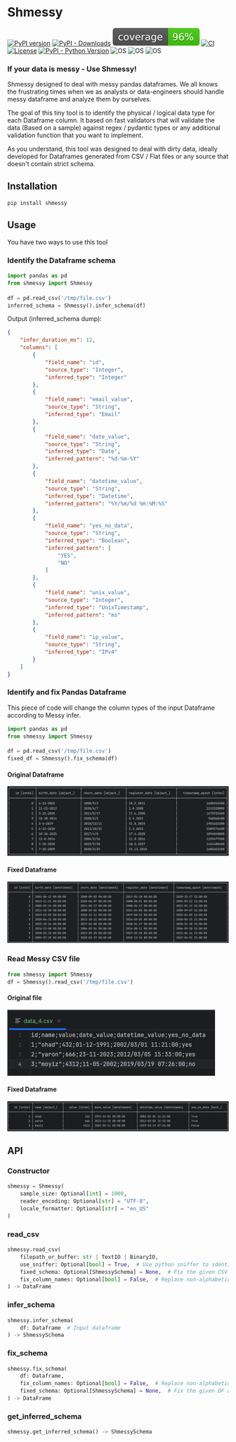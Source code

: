 # Shmessy
[![PyPI version](https://badge.fury.io/py/shmessy.svg)](https://badge.fury.io/py/shmessy)
[![PyPI - Downloads](https://img.shields.io/pypi/dm/shmessy)](https://pypi.org/project/shmessy/)
![Coverage report](https://raw.githubusercontent.com/ohadmata/shmessy/main/assets/coverage.svg)
[![CI](https://github.com/ohadmata/shmessy/actions/workflows/main.yml/badge.svg)](https://github.com/ohadmata/shmessy/actions/workflows/main.yml)
[![License](https://img.shields.io/:license-MIT-blue.svg)](https://opensource.org/license/mit/)
[![PyPI - Python Version](https://img.shields.io/pypi/pyversions/shmessy)](https://pypi.org/project/shmessy/)
![OS](https://img.shields.io/badge/ubuntu-blue?logo=ubuntu)
![OS](https://img.shields.io/badge/mac-blue?logo=apple)
![OS](https://img.shields.io/badge/win-blue?logo=windows)
### If your data is messy - Use Shmessy!

Shmessy designed to deal with messy pandas dataframes.
We all knows the frustrating times when we as analysts or data-engineers should handle messy dataframe and analyze them by ourselves.

The goal of this tiny tool is to identify the physical / logical data type for each Dataframe column.
It based on fast validators that will validate the data (Based on a sample) against regex / pydantic types or any additional validation function that you want to implement.

As you understand, this tool was designed to deal with dirty data, 
ideally developed for Dataframes generated from CSV / Flat files or any source that doesn't contain strict schema.

## Installation
```python
pip install shmessy
```

## Usage

You have two ways to use this tool

### Identify the Dataframe schema
```python
import pandas as pd
from shmessy import Shmessy

df = pd.read_csv('/tmp/file.csv')
inferred_schema = Shmessy().infer_schema(df)
```

Output (inferred_schema dump):
```json
{
    "infer_duration_ms": 12,
    "columns": [
        {
            "field_name": "id",
            "source_type": "Integer",
            "inferred_type": "Integer"
        },
        {
            "field_name": "email_value",
            "source_type": "String",
            "inferred_type": "Email"
        },
        {
            "field_name": "date_value",
            "source_type": "String",
            "inferred_type": "Date",
            "inferred_pattern": "%d-%m-%Y"
        },
        {
            "field_name": "datetime_value",
            "source_type": "String",
            "inferred_type": "Datetime",
            "inferred_pattern": "%Y/%m/%d %H:%M:%S"
        },
        {
            "field_name": "yes_no_data",
            "source_type": "String",
            "inferred_type": "Boolean",
            "inferred_pattern": [
                "YES",
                "NO"
            ]
        },
        {
            "field_name": "unix_value",
            "source_type": "Integer",
            "inferred_type": "UnixTimestamp",
            "inferred_pattern": "ms"
        },
        {
            "field_name": "ip_value",
            "source_type": "String",
            "inferred_type": "IPv4"
        }
    ]
}
```

### Identify and fix Pandas Dataframe
This piece of code will change the column types of the input Dataframe according to Messy infer.
```python
import pandas as pd
from shmessy import Shmessy

df = pd.read_csv('/tmp/file.csv')
fixed_df = Shmessy().fix_schema(df)
```

#### Original Dataframe
![Original Dataframe](https://raw.githubusercontent.com/ohadmata/shmessy/main/assets/screenshot_1.png)

#### Fixed Dataframe
![After fix](https://raw.githubusercontent.com/ohadmata/shmessy/main/assets/screenshot_2.png)


### Read Messy CSV file
```python
from shmessy import Shmessy
df = Shmessy().read_csv('/tmp/file.csv')
```

#### Original file
![Original Dataframe](https://raw.githubusercontent.com/ohadmata/shmessy/main/assets/screenshot_3.png)

#### Fixed Dataframe
![After fix](https://raw.githubusercontent.com/ohadmata/shmessy/main/assets/screenshot_4.png)


## API

### Constructor
```python
shmessy = Shmessy(
    sample_size: Optional[int] = 1000,
    reader_encoding: Optional[str] = "UTF-8",
    locale_formatter: Optional[str] = "en_US"
)
```

### read_csv
```python
shmessy.read_csv(
    filepath_or_buffer: str | TextIO | BinaryIO,
    use_sniffer: Optional[bool] = True,  # Use python sniffer to identify the dialect (seperator / quote-char / etc...)
    fixed_schema: Optional[ShmessySchema] = None,  # Fix the given CSV according to this schema
    fix_column_names: Optional[bool] = False,  # Replace non-alphabetic/numeric chars with underscore
) -> DataFrame
```

### infer_schema
```python
shmessy.infer_schema(
    df: Dataframe  # Input dataframe
) -> ShmessySchema
```

### fix_schema
```python
shmessy.fix_schema(
    df: Dataframe,
    fix_column_names: Optional[bool] = False,  # Replace non-alphabetic/numeric chars with underscore
    fixed_schema: Optional[ShmessySchema] = None,  # Fix the given DF according to this schema
) -> DataFrame
```

### get_inferred_schema
```python
shmessy.get_inferred_schema() -> ShmessySchema
```
